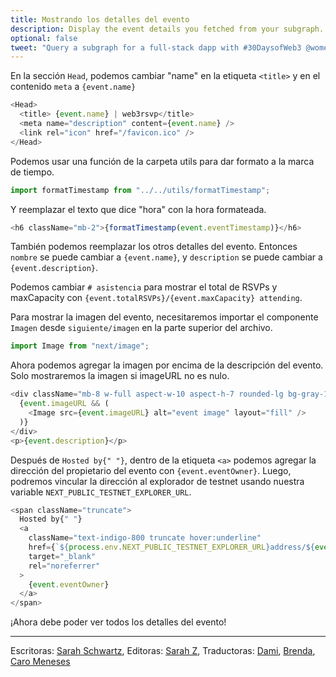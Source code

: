 ```yaml
---
title: Mostrando los detalles del evento
description: Display the event details you fetched from your subgraph.
optional: false
tweet: "Query a subgraph for a full-stack dapp with #30DaysofWeb3 @womenbuildweb3 ⛓"
---
```


En la sección `Head`, podemos cambiar "name" en la etiqueta `<title>` y en el contenido `meta` a `{event.name}`

```javascript
<Head>
  <title> {event.name} | web3rsvp</title>
  <meta name="description" content={event.name} />
  <link rel="icon" href="/favicon.ico" />
</Head>
```

Podemos usar una función de la carpeta utils para dar formato a la marca de tiempo.

```javascript
import formatTimestamp from "../../utils/formatTimestamp";
```

Y reemplazar el texto que dice "hora" con la hora formateada.

```javascript
<h6 className="mb-2">{formatTimestamp(event.eventTimestamp)}</h6>
```

También podemos reemplazar los otros detalles del evento. Entonces `nombre` se puede cambiar a `{event.name}`, y `description` se puede cambiar a `{event.description}`.

Podemos cambiar `# asistencia` para mostrar el total de RSVPs y maxCapacity con `{event.totalRSVPs}/{event.maxCapacity} attending`.

Para mostrar la imagen del evento, necesitaremos importar el componente `Imagen` desde `siguiente/imagen` en la parte superior del archivo.

```javascript
import Image from "next/image";
```

Ahora podemos agregar la imagen por encima de la descripción del evento. Solo mostraremos la imagen si imageURL no es nulo.

```javascript
<div className="mb-8 w-full aspect-w-10 aspect-h-7 rounded-lg bg-gray-100 focus-within:ring-2 focus-within:ring-offset-2 focus-within:ring-offset-gray-100 focus-within:ring-indigo-500 overflow-hidden">
  {event.imageURL && (
    <Image src={event.imageURL} alt="event image" layout="fill" />
  )}
</div>
<p>{event.description}</p>
```

Después de `Hosted by{" "}`, dentro de la etiqueta `<a>` podemos agregar la dirección del propietario del evento con `{event.eventOwner}`. Luego, podremos vincular la dirección al explorador de testnet usando nuestra variable `NEXT_PUBLIC_TESTNET_EXPLORER_URL`.

```javascript
<span className="truncate">
  Hosted by{" "}
  <a
    className="text-indigo-800 truncate hover:underline"
    href={`${process.env.NEXT_PUBLIC_TESTNET_EXPLORER_URL}address/${event.eventOwner}`}
    target="_blank"
    rel="noreferrer"
  >
    {event.eventOwner}
  </a>
</span>
```

¡Ahora debe poder ver todos los detalles del evento!

---

Escritoras: [Sarah Schwartz](https://twitter.com/schwartzswartz),
Editoras: [Sarah Z](https://twitter.com/haegeez),
Traductoras: [Dami](https://twitter.com/dakitidami), [Brenda](https://twitter.com/engineerbrenda), [Caro Meneses](https://twitter.com/carmedinat)
